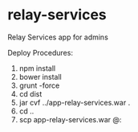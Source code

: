 relay-services
==============

Relay Services app for admins

Deploy Procedures:

1. npm install 
2. bower install
3. grunt -force
4. cd dist
5. jar cvf ../app-relay-services.war .
6. cd ..
7. scp app-relay-services.war <user>@<target machine>:<jboss app server deploy folder>
